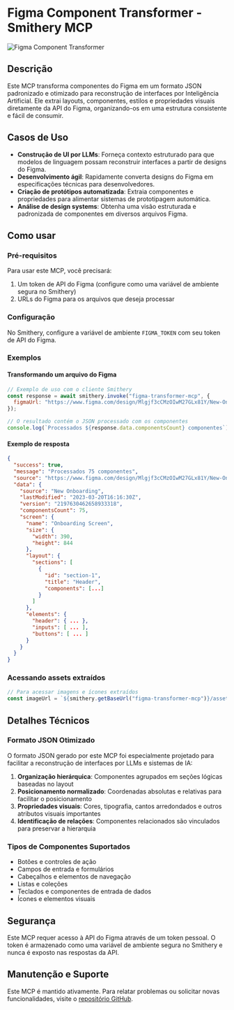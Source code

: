 # Figma Component Transformer - Smithery MCP

![Figma Component Transformer](https://placehold.co/600x400?text=Figma+Component+Transformer&font=montserrat)

## Descrição

Este MCP transforma componentes do Figma em um formato JSON padronizado e otimizado para reconstrução de interfaces por Inteligência Artificial. Ele extrai layouts, componentes, estilos e propriedades visuais diretamente da API do Figma, organizando-os em uma estrutura consistente e fácil de consumir.

## Casos de Uso

- **Construção de UI por LLMs**: Forneça contexto estruturado para que modelos de linguagem possam reconstruir interfaces a partir de designs do Figma.
- **Desenvolvimento ágil**: Rapidamente converta designs do Figma em especificações técnicas para desenvolvedores.
- **Criação de protótipos automatizada**: Extraia componentes e propriedades para alimentar sistemas de prototipagem automática.
- **Análise de design systems**: Obtenha uma visão estruturada e padronizada de componentes em diversos arquivos Figma.

## Como usar

### Pré-requisitos

Para usar este MCP, você precisará:

1. Um token de API do Figma (configure como uma variável de ambiente segura no Smithery)
2. URLs do Figma para os arquivos que deseja processar

### Configuração

No Smithery, configure a variável de ambiente `FIGMA_TOKEN` com seu token de API do Figma.

### Exemplos

#### Transformando um arquivo do Figma

```javascript
// Exemplo de uso com o cliente Smithery
const response = await smithery.invoke("figma-transformer-mcp", {
  figmaUrl: "https://www.figma.com/design/Mlgjf3cCMzOIwM27GLx81Y/New-Onboarding?node-id=2045-33564"
});

// O resultado contém o JSON processado com os componentes
console.log(`Processados ${response.data.componentsCount} componentes`);
```

#### Exemplo de resposta

```json
{
  "success": true,
  "message": "Processados 75 componentes",
  "source": "https://www.figma.com/design/Mlgjf3cCMzOIwM27GLx81Y/New-Onboarding?node-id=2045-33564",
  "data": {
    "source": "New Onboarding",
    "lastModified": "2023-03-20T16:16:30Z",
    "version": "2197630462658933318",
    "componentsCount": 75,
    "screen": {
      "name": "Onboarding Screen",
      "size": {
        "width": 390,
        "height": 844
      },
      "layout": {
        "sections": [
          {
            "id": "section-1",
            "title": "Header",
            "components": [...]
          }
        ]
      },
      "elements": {
        "header": { ... },
        "inputs": [ ... ],
        "buttons": [ ... ]
      }
    }
  }
}
```

### Acessando assets extraídos

```javascript
// Para acessar imagens e ícones extraídos
const imageUrl = `${smithery.getBaseUrl("figma-transformer-mcp")}/assets/component-123.svg`;
```

## Detalhes Técnicos

### Formato JSON Otimizado

O formato JSON gerado por este MCP foi especialmente projetado para facilitar a reconstrução de interfaces por LLMs e sistemas de IA:

1. **Organização hierárquica**: Componentes agrupados em seções lógicas baseadas no layout
2. **Posicionamento normalizado**: Coordenadas absolutas e relativas para facilitar o posicionamento
3. **Propriedades visuais**: Cores, tipografia, cantos arredondados e outros atributos visuais importantes
4. **Identificação de relações**: Componentes relacionados são vinculados para preservar a hierarquia

### Tipos de Componentes Suportados

- Botões e controles de ação
- Campos de entrada e formulários
- Cabeçalhos e elementos de navegação
- Listas e coleções
- Teclados e componentes de entrada de dados
- Ícones e elementos visuais

## Segurança

Este MCP requer acesso à API do Figma através de um token pessoal. O token é armazenado como uma variável de ambiente segura no Smithery e nunca é exposto nas respostas da API.

## Manutenção e Suporte

Este MCP é mantido ativamente. Para relatar problemas ou solicitar novas funcionalidades, visite o [repositório GitHub](https://github.com/joao-loker/DS-json-organize/issues). 